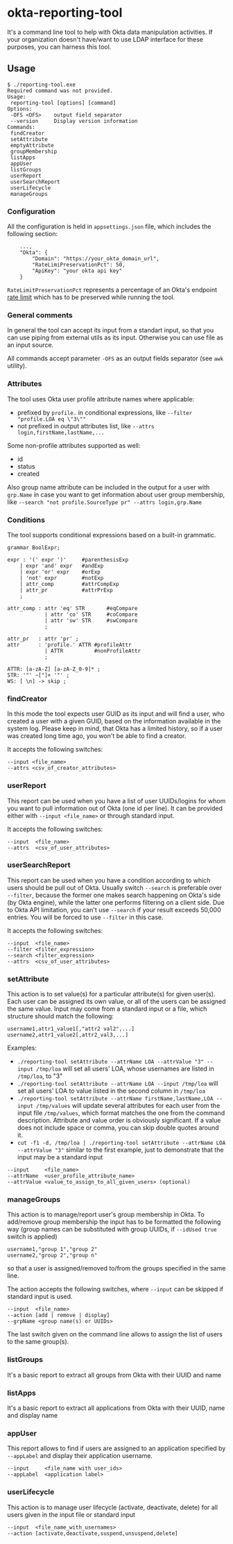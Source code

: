 # okta-reporting-tool
It's a command line tool to help with Okta data manipulation activities. If your organization doesn't have/want to use LDAP interface for these purposes, you can harness this tool. 

## Usage
```
$ ./reporting-tool.exe
Required command was not provided.
Usage:
 reporting-tool [options] [command]
Options:
 -OFS <OFS>    output field separator
 --version     Display version information
Commands:
 findCreator
 setAttribute
 emptyAttribute
 groupMembership
 listApps
 appUser
 listGroups
 userReport
 userSearchReport
 userLifecycle
 manageGroups
```
### Configuration
All the configuration is held in `appsettings.json` file, which includes the following section:
```
    ...,
    "Okta": {
        "Domain": "https://your_okta_domain_url",
        "RateLimiPreservationPct": 50,
        "ApiKey": "your okta api key"
    }
```
`RateLimitPreservationPct` represents a percentage of an Okta's endpoint [rate limit](https://developer.okta.com/docs/reference/rate-limits/) 
which has to be preserved while running the tool. 

### General comments
In general the tool can accept its input from a standart input, so that you can use piping from external utils as its input. 
Otherwise you can use file as an input source.

All commands accept parameter `-OFS` as an output fields separator (see `awk` utility).

### Attributes
The tool uses Okta user profile attribute names where applicable: 
* prefixed by `profile.` in conditional expressions, like `--filter "profile.LOA eq \"3\""`
* not prefixed in output attributes list, like `--attrs login,firstName,lastName,...`

Some non-profile attributes supported as well:
* id
* status
* created

Also group name attribute can be included in the output for a user with `grp.Name` in case you want to get information about 
user group membership, like `--search "not profile.SourceType pr" --attrs login,grp.Name`

### Conditions
The tool supports conditional expressions based on a built-in grammatic. 
```
grammar BoolExpr;

expr : '(' expr ')'     #parenthesisExp 
    | expr 'and' expr   #andExp
    | expr 'or' expr    #orExp
    | 'not' expr        #notExp
    | attr_comp         #attrCompExp
    | attr_pr           #attrPrExp
    ;
    
attr_comp : attr 'eq' STR       #eqCompare
            | attr 'co' STR     #coCompare
            | attr 'sw' STR     #swCompare
            ;
            
attr_pr   : attr 'pr' ;
attr      : 'profile.' ATTR #profileAttr
            | ATTR          #nonProfileAttr
            ;    

ATTR: [a-zA-Z] [a-zA-Z_0-9]* ;
STR: '"' ~["]+ '"' ;
WS: [ \n] -> skip ;
```

### findCreator
In this mode the tool expects user GUID as its input and will find a user, who created a user with a given GUID, 
based on the information available in the system log. Please keep in mind, that Okta has a limited history, so if 
a user was created long time ago, you won't be able to find a creator. 

It accepts the following switches:
```
--input <file_name> 
--attrs <csv_of_creator_attributes>
```

### userReport
This report can be used when you have a list of user UUIDs/logins for whom you want to pull information out of Okta 
(one id per line). It can be provided either with `--input <file_name>` or through standard input.

It accepts the following switches:
```
--input  <file_name> 
--attrs  <csv_of_user_attributes>
```

### userSearchReport
This report can be used when you have a condition according to which users should be pull out of Okta. Usually switch `--search` is preferable 
over `--filter`, because the former one makes search happening on Okta's side (by Okta engine), while the latter one performs filtering 
on a client side. Due to Okta API limitation, you can't use `--search` if your result exceeds 50,000 entries. You will be forced to use 
`--filter` in this case.

It accepts the following switches:
```
--input  <file_name> 
--filter <filter_expression>
--search <filter_expression>
--attrs  <csv_of_user_attributes>
```

### setAttribute
This action is to set value(s) for a particular attribute(s) for given user(s). Each user can be assigned its own value, or all of the users 
can be assigned the same value. Input may come from a standard input or a file, which structure should match the following:
```
username1,attr1_value1[,"attr2 val2",...]
username2,attr1_value2[,attr2_val3,...]
```

Examples:
* `./reporting-tool setAttribute --attrName LOA --attrValue "3" --input /tmp/loa` will set all users' LOA, whose usernames are listed in `/tmp/loa`, to "3"
* `./reporting-tool setAttribute --attrName LOA --input /tmp/loa` will set all users' LOA to value listed in the second column in `/tmp/loa`
* `./reporting-tool setAttribute --attrName firstName,lastName,LOA --input /tmp/values` will update several attributes for each user
from the input file `/tmp/values`, which format matches the one from the command description. Attribute and value order is obviously significant. If a value does not
include space or comma, you can skip double quotes around it.
* `cut -f1 -d, /tmp/loa | ./reporting-tool setAttribute --attrName LOA --attrValue "3"` similar to the first example, just to demonstrate that the input 
may be a standard input

```
--input     <file_name>
--attrName  <user_profile_attribute_name>
--attrValue <value_to_assign_to_all_given_users> (optional)
```

### manageGroups
This action is to manage/report user's group membership in Okta. To add/remove group membership the input has to be formatted the 
following way (group names can be substituted with group UUIDs, if `--idUsed true` switch is applied)
```
username1,"group 1","group 2"
username2,"group 2","group n"
```
so that a user is assigned/removed to/from the groups specified in the same line.

The action accepts the following switches, where `--input` can be skipped if standard input is used.
```
--input  <file_name>
--action [add | remove | display]
--grpName <group name(s) or UUIDs>
```
The last switch given on the command line allows to assign the list of users to the same group(s).

### listGroups
It's a basic report to extract all groups from Okta with their UUID and name

### listApps
It's a basic report to extract all applications from Okta with their UUID, name and display name

### appUser
This report allows to find if users are assigned to an application specified by `--appLabel` and display their application username.

```
--input     <file_name with user_ids>
--appLabel  <application label>
```
### userLifecycle
This action is to manage user lifecycle (activate, deactivate, delete) for all users given in the input file or standard input

```
--input  <file_name_with_usernames>
--action [activate,deactivate,suspend,unsuspend,delete]
```
